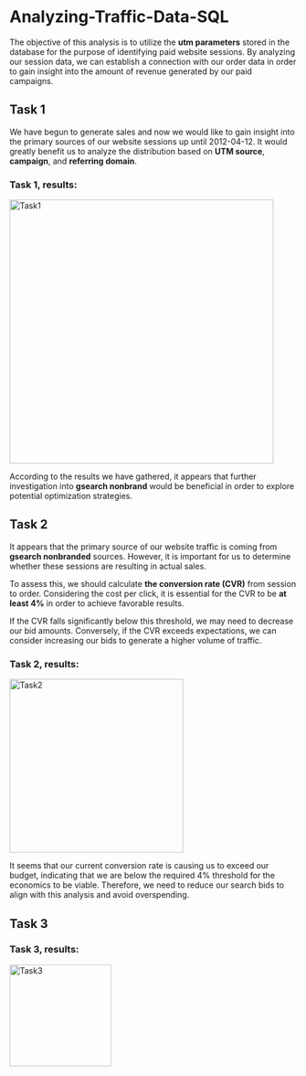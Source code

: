 # Analyzing-Traffic-Data-SQL
The objective of this analysis is to utilize the **utm parameters** stored
in the database for the purpose of identifying paid website sessions.
By analyzing our session data, we can establish a connection with our 
order data in order to gain insight into the amount of revenue generated
by our paid campaigns.
 
 ## Task 1
 We have begun to generate sales and now we would like to gain insight
 into the primary sources of our website sessions up until 2012-04-12. 
 It would greatly benefit us to analyze the distribution based on **UTM
 source**, **campaign**, and **referring domain**.
 
 ### Task 1, results:
<img width="462" alt="Task1" src="https://github.com/cdanghel/Analyzing-Traffic-Data-SQL/assets/131986570/3d9c27b3-20c5-4126-9e76-a2da188e2ecf">

According to the results we have gathered, it appears that further 
investigation into **gsearch nonbrand** would be beneficial in order
to explore potential optimization strategies.


  ## Task 2
 It appears that the primary source of our website traffic is coming
 from **gsearch nonbranded** sources. However, it is important for us
 to determine whether these sessions are resulting in actual sales.
 
 To assess this, we should calculate **the conversion rate (CVR)** from
 session to order. Considering the cost per click, it is essential
 for the CVR to be **at least 4%** in order to achieve favorable results.
 
 If the CVR falls significantly below this threshold, we may need to
 decrease our bid amounts. Conversely, if the CVR exceeds expectations,
 we can consider increasing our bids to generate a higher volume of 
 traffic.

 ### Task 2, results:
 
<img width="304" alt="Task2" src="https://github.com/cdanghel/Analyzing-Traffic-Data-SQL/assets/131986570/b322e9f2-657b-4d02-9516-e818215805ef">

It seems that our current conversion rate is causing us to exceed our budget, indicating that we are below the required 4% threshold for the economics to be viable. Therefore, we need to reduce our search bids to align with this analysis and avoid overspending.

## Task 3

### Task 3, results:
<img width="178" alt="Task3" src="https://github.com/cdanghel/Analyzing-Traffic-Data-SQL/assets/131986570/a50db7fb-6ef8-4988-9fa2-578a5fc253bd">
